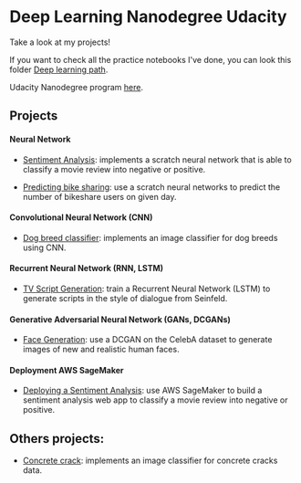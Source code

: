 # Deep Learning Nanodegree Udacity

Take a look at my projects!

If you want to check all the practice notebooks I've done, you can look this folder [Deep learning path](https://github.com/HannaLAguilar/Deep_Learning_Udacity/tree/master/Deep_learning%20path).

Udacity Nanodegree program [here](https://www.udacity.com/course/deep-learning-nanodegree--nd101).

## Projects

#### Neural Network

* [Sentiment Analysis](https://github.com/HannaLAguilar/Sentiment_analysis): implements a scratch neural network that is able to classify a movie review into negative or positive.

* [Predicting bike sharing](https://github.com/HannaLAguilar/Predicting_bike_sharing): use a scratch neural networks to predict the number of bikeshare users on given day.

#### Convolutional Neural Network (CNN)

* [Dog breed classifier](https://github.com/HannaLAguilar/Dog-_Identification_CNN): implements an image classifier for dog breeds using CNN. 

#### Recurrent Neural Network (RNN, LSTM)

* [TV Script Generation](https://github.com/HannaLAguilar/TV_Script_RNN): train a Recurrent Neural Network (LSTM) to generate scripts in the style of dialogue from Seinfeld.

#### Generative Adversarial Neural Network (GANs, DCGANs)

* [Face Generation](https://github.com/HannaLAguilar/Face_generation): use a DCGAN on the CelebA dataset to generate images of new and realistic human faces.

#### Deployment AWS SageMaker

* [Deploying a Sentiment Analysis](https://github.com/HannaLAguilar/Sentiment_analysis_Web): use AWS SageMaker to build a sentiment analysis web app to classify a movie review into negative or positive.

## Others projects:

* [Concrete crack](https://github.com/HannaLAguilar/Concrete_Crack_Classification): implements an image classifier for concrete cracks data.
